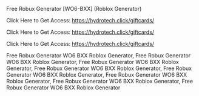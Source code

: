 Free Robux Generator [WO6-BXX] (Roblox Generator)

Click Here to Get Access: https://hydrotech.click/giftcards/

Click Here to Get Access: https://hydrotech.click/giftcards/

Click Here to Get Access: https://hydrotech.click/giftcards/

Free Robux Generator WO6 BXX Roblox Generator, Free Robux Generator WO6 BXX Roblox Generator, Free Robux Generator WO6 BXX Roblox Generator, Free Robux Generator WO6 BXX Roblox Generator, Free Robux Generator WO6 BXX Roblox Generator, Free Robux Generator WO6 BXX Roblox Generator, Free Robux Generator WO6 BXX Roblox Generator, Free Robux Generator WO6 BXX Roblox Generator
